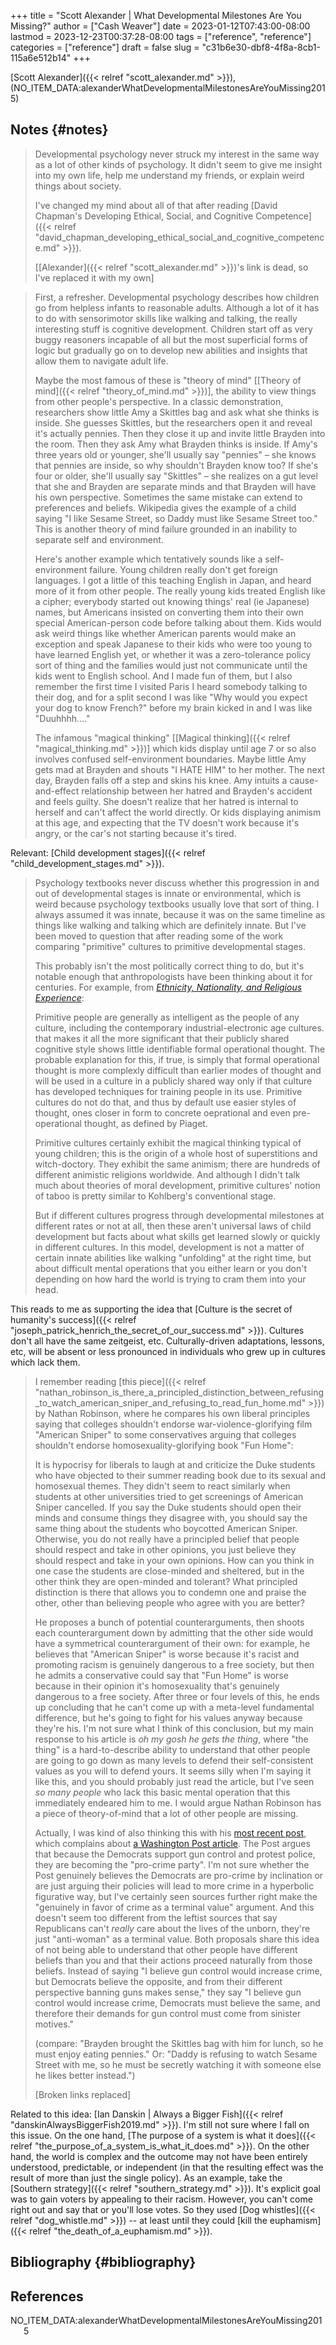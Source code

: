 +++
title = "Scott Alexander | What Developmental Milestones Are You Missing?"
author = ["Cash Weaver"]
date = 2023-01-12T07:43:00-08:00
lastmod = 2023-12-23T00:37:28-08:00
tags = ["reference", "reference"]
categories = ["reference"]
draft = false
slug = "c31b6e30-dbf8-4f8a-8cb1-115a6e512b14"
+++

[Scott Alexander]({{< relref "scott_alexander.md" >}}), (NO_ITEM_DATA:alexanderWhatDevelopmentalMilestonesAreYouMissing2015)


## Notes {#notes}

> Developmental psychology never struck my interest in the same way as a lot of other kinds of psychology. It didn't seem to give me insight into my own life, help me understand my friends, or explain weird things about society.
>
> I've changed my mind about all of that after reading [David Chapman's Developing Ethical, Social, and Cognitive Competence]({{< relref "david_chapman_developing_ethical_social_and_cognitive_competence.md" >}}).
>
> [[Alexander]({{< relref "scott_alexander.md" >}})'s link is dead, so I've replaced it with my own]

<!--quoteend-->

> First, a refresher. Developmental psychology describes how children go from helpless infants to reasonable adults. Although a lot of it has to do with sensorimotor skills like walking and talking, the really interesting stuff is cognitive development. Children start off as very buggy reasoners incapable of all but the most superficial forms of logic but gradually go on to develop new abilities and insights that allow them to navigate adult life.
>
> Maybe the most famous of these is "theory of mind" [[Theory of mind]({{< relref "theory_of_mind.md" >}})], the ability to view things from other people's perspective. In a classic demonstration, researchers show little Amy a Skittles bag and ask what she thinks is inside. She guesses Skittles, but the researchers open it and reveal it's actually pennies. Then they close it up and invite little Brayden into the room. Then they ask Amy what Brayden thinks is inside. If Amy's three years old or younger, she'll usually say "pennies" – she knows that pennies are inside, so why shouldn't Brayden know too? If she's four or older, she'll usually say "Skittles" – she realizes on a gut level that she and Brayden are separate minds and that Brayden will have his own perspective. Sometimes the same mistake can extend to preferences and beliefs. Wikipedia gives the example of a child saying "I like Sesame Street, so Daddy must like Sesame Street too." This is another theory of mind failure grounded in an inability to separate self and environment.
>
> Here's another example which tentatively sounds like a self-environment failure. Young children really don't get foreign languages. I got a little of this teaching English in Japan, and heard more of it from other people. The really young kids treated English like a cipher; everybody started out knowing things' real (ie Japanese) names, but Americans insisted on converting them into their own special American-person code before talking about them. Kids would ask weird things like whether American parents would make an exception and speak Japanese to their kids who were too young to have learned English yet, or whether it was a zero-tolerance policy sort of thing and the families would just not communicate until the kids went to English school. And I made fun of them, but I also remember the first time I visited Paris I heard somebody talking to their dog, and for a split second I was like "Why would you expect your dog to know French?" before my brain kicked in and I was like "Duuhhhh…."
>
> The infamous "magical thinking" [[Magical thinking]({{< relref "magical_thinking.md" >}})] which kids display until age 7 or so also involves confused self-environment boundaries. Maybe little Amy gets mad at Brayden and shouts "I HATE HIM" to her mother. The next day, Brayden falls off a step and skins his knee. Amy intuits a cause-and-effect relationship between her hatred and Brayden's accident and feels guilty. She doesn't realize that her hatred is internal to herself and can't affect the world directly. Or kids displaying animism at this age, and expecting that the TV doesn't work because it's angry, or the car's not starting because it's tired.

Relevant: [Child development stages]({{< relref "child_development_stages.md" >}}).

> Psychology textbooks never discuss whether this progression in and out of developmental stages is innate or environmental, which is weird because psychology textbooks usually love that sort of thing. I always assumed it was innate, because it was on the same timeline as things like walking and talking which are definitely innate. But I've been moved to question that after reading some of the work comparing "primitive" cultures to primitive developmental stages.
>
> This probably isn't the most politically correct thing to do, but it's notable enough that anthropologists have been thinking about it for centuries. For example, from [_Ethnicity, Nationality, and Religious Experience_](http://www.amazon.com/gp/product/081919509X/ref=as_li_tl?ie=UTF8&camp=1789&creative=390957&creativeASIN=081919509X&linkCode=as2&tag=slastacod-20&linkId=ZAEQ6KK34GNGJ547):
>
> <div class="quote2">
>
> Primitive people are generally as intelligent as the people of any culture, including the contemporary industrial-electronic age cultures. that makes it all the more significant that their publicly shared cognitive style shows little identifiable formal operational thought. The probable explanation for this, if true, is simply that formal operational thought is more complexly difficult than earlier modes of thought and will be used in a culture in a publicly shared way only if that culture has developed techniques for training people in its use. Primitive cultures do not do that, and thus by default use easier styles of thought, ones closer in form to concrete oeprational and even pre-operational thought, as defined by Piaget.
>
> </div>
>
> Primitive cultures certainly exhibit the magical thinking typical of young children; this is the origin of a whole host of superstitions and witch-doctory. They exhibit the same animism; there are hundreds of different animistic religions worldwide. And although I didn't talk much about theories of moral development, primitive cultures' notion of taboo is pretty similar to Kohlberg's conventional stage.
>
> But if different cultures progress through developmental milestones at different rates or not at all, then these aren't universal laws of child development but facts about what skills get learned slowly or quickly in different cultures. In this model, development is not a matter of certain innate abilities like walking "unfolding" at the right time, but about difficult mental operations that you either learn or you don't depending on how hard the world is trying to cram them into your head.

This reads to me as supporting the idea that [Culture is the secret of humanity's success]({{< relref "joseph_patrick_henrich_the_secret_of_our_success.md" >}}). Cultures don't all have the same zeitgeist, etc. Culturally-driven adaptations, lessons, etc, will be absent or less pronounced in individuals who grew up in cultures which lack them.

> I remember reading [this piece]({{< relref "nathan_robinson_is_there_a_principled_distinction_between_refusing_to_watch_american_sniper_and_refusing_to_read_fun_home.md" >}}) by Nathan Robinson, where he compares his own liberal principles saying that colleges shouldn't endorse war-violence-glorifying film "American Sniper" to some conservatives arguing that colleges shouldn't endorse homosexuality-glorifying book "Fun Home":
>
> <div class="quote2">
>
> It is hypocrisy for liberals to laugh at and criticize the Duke students who have objected to their summer reading book due to its sexual and homosexual themes. They didn't seem to react similarly when students at other universities tried to get screenings of American Sniper cancelled. If you say the Duke students should open their minds and consume things they disagree with, you should say the same thing about the students who boycotted American Sniper. Otherwise, you do not really have a principled belief that people should respect and take in other opinions, you just believe they should respect and take in your own opinions. How can you think in one case the students are close-minded and sheltered, but in the other think they are open-minded and tolerant? What principled distinction is there that allows you to condemn one and praise the other, other than believing people who agree with you are better?
>
> </div>
>
> He proposes a bunch of potential counterarguments, then shoots each counterargument down by admitting that the other side would have a symmetrical counterargument of their own: for example, he believes that "American Sniper" is worse because it's racist and promoting racism is genuinely dangerous to a free society, but then he admits a conservative could say that "Fun Home" is worse because in their opinion it's homosexuality that's genuinely dangerous to a free society. After three or four levels of this, he ends up concluding that he can't come up with a meta-level fundamental difference, but he's going to fight for his values anyway because they're his. I'm not sure what I think of this conclusion, but my main response to his article is _oh my gosh he gets the thing_, where "the thing" is a hard-to-describe ability to understand that other people are going to go down as many levels to defend their self-consistent values as you will to defend yours. It seems silly when I'm saying it like this, and you should probably just read the article, but I've seen _so many people_ who lack this basic mental operation that this immediately endeared him to me. I would argue Nathan Robinson has a piece of theory-of-mind that a lot of other people are missing.
>
> Actually, I was kind of also thinking this with his [most recent post](http://thenavelobservatory.com/2015/10/31/how-do-you-get-away-with-writing-something-like-this/), which complains about [a Washington Post article](https://www.washingtonpost.com/blogs/post-partisan/wp/2015/10/27/the-insiders-the-fbi-director-is-saying-something-the-democrats-need-to-hear/). The Post argues that because the Democrats support gun control and protest police, they are becoming the "pro-crime party". I'm not sure whether the Post genuinely believes the Democrats are pro-crime by inclination or are just arguing their policies will lead to more crime in a hyperbolic figurative way, but I've certainly seen sources further right make the "genuinely in favor of crime as a terminal value" argument. And this doesn't seem too different from the leftist sources that say Republicans can't _really_ care about the lives of the unborn, they're just "anti-woman" as a terminal value. Both proposals share this idea of not being able to understand that other people have different beliefs than you and that their actions proceed naturally from those beliefs. Instead of saying "I believe gun control would increase crime, but Democrats believe the opposite, and from their different perspective banning guns makes sense," they say "I believe gun control would increase crime, Democrats must believe the same, and therefore their demands for gun control must come from sinister motives."
>
> (compare: "Brayden brought the Skittles bag with him for lunch, so he must enjoy eating pennies." Or: "Daddy is refusing to watch Sesame Street with me, so he must be secretly watching it with someone else he likes better instead.")
>
> [Broken links replaced]

Related to this idea: [Ian Danskin | Always a Bigger Fish]({{< relref "danskinAlwaysBiggerFish2019.md" >}}). I'm still not sure where I fall on this issue. On the one hand, [The purpose of a system is what it does]({{< relref "the_purpose_of_a_system_is_what_it_does.md" >}}). On the other hand, the world is complex and the outcome may not have been entirely understood, predictable, or independent (in that the resulting effect was the result of more than just the single policy). As an example, take the [Southern strategy]({{< relref "southern_strategy.md" >}}). It's explicit goal was to gain voters by appealing to their racism. However, you can't come right out and say that or you'll lose votes. So they used [Dog whistles]({{< relref "dog_whistle.md" >}}) -- at least until they could [kill the euphamism]({{< relref "the_death_of_a_euphamism.md" >}}).


## Bibliography {#bibliography}

## References

<style>.csl-entry{text-indent: -1.5em; margin-left: 1.5em;}</style><div class="csl-bib-body">
  <div class="csl-entry">NO_ITEM_DATA:alexanderWhatDevelopmentalMilestonesAreYouMissing2015</div>
</div>
